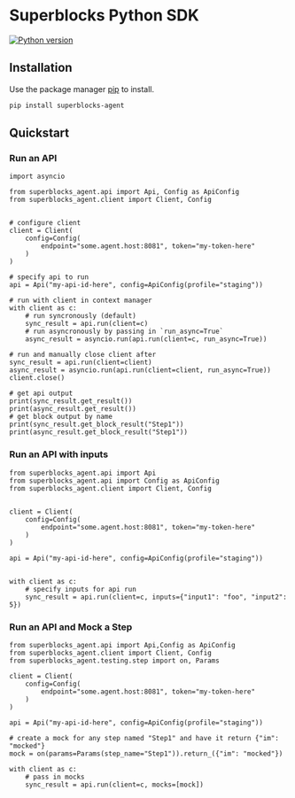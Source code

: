 <!-- docs_start -->

# Superblocks Python SDK

[![Python version](https://img.shields.io/badge/python-%3E=_3.10-teal.svg)](https://www.python.org/downloads/)

## Installation

Use the package manager [pip](https://pip.pypa.io/en/stable/) to install.

```sh
pip install superblocks-agent
```

## Quickstart

### Run an API

```python3
import asyncio

from superblocks_agent.api import Api, Config as ApiConfig
from superblocks_agent.client import Client, Config


# configure client
client = Client(
    config=Config(
        endpoint="some.agent.host:8081", token="my-token-here"
    )
)

# specify api to run
api = Api("my-api-id-here", config=ApiConfig(profile="staging"))

# run with client in context manager
with client as c:
    # run syncronously (default)
    sync_result = api.run(client=c)
    # run asyncronously by passing in `run_async=True`
    async_result = asyncio.run(api.run(client=c, run_async=True))

# run and manually close client after
sync_result = api.run(client=client)
async_result = asyncio.run(api.run(client=client, run_async=True))
client.close()

# get api output
print(sync_result.get_result())
print(async_result.get_result())
# get block output by name
print(sync_result.get_block_result("Step1"))
print(async_result.get_block_result("Step1"))
```

### Run an API with inputs

```python3
from superblocks_agent.api import Api
from superblocks_agent.api import Config as ApiConfig
from superblocks_agent.client import Client, Config


client = Client(
    config=Config(
        endpoint="some.agent.host:8081", token="my-token-here"
    )
)

api = Api("my-api-id-here", config=ApiConfig(profile="staging"))


with client as c:
    # specify inputs for api run
    sync_result = api.run(client=c, inputs={"input1": "foo", "input2": 5})
```

### Run an API and Mock a Step

```python3
from superblocks_agent.api import Api,Config as ApiConfig
from superblocks_agent.client import Client, Config
from superblocks_agent.testing.step import on, Params

client = Client(
    config=Config(
        endpoint="some.agent.host:8081", token="my-token-here"
    )
)

api = Api("my-api-id-here", config=ApiConfig(profile="staging"))

# create a mock for any step named "Step1" and have it return {"im": "mocked"}
mock = on(params=Params(step_name="Step1")).return_({"im": "mocked"})

with client as c:
    # pass in mocks
    sync_result = api.run(client=c, mocks=[mock])
```

<!-- docs_stop -->
